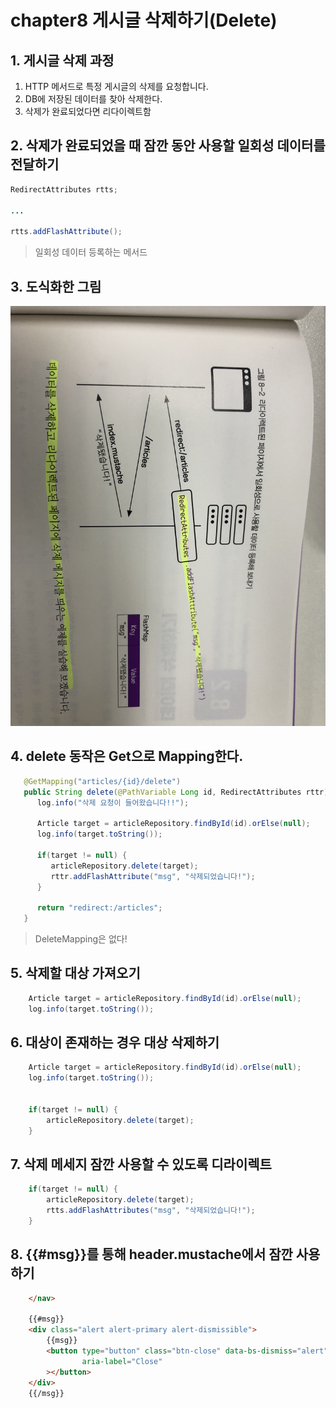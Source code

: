 # chapter8 게시글 삭제하기(Delete)

## 1. 게시글 삭제 과정
1. HTTP 메서드로 특정 게시글의 삭제를 요청합니다.
2. DB에 저장된 데이터를 찾아 삭제한다.
3. 삭제가 완료되었다면 리다이렉트함

## 2. 삭제가 완료되었을 때 잠깐 동안 사용할 일회성 데이터를 전달하기
```java
RedirectAttributes rtts;

...

rtts.addFlashAttribute();
```

> 일회성 데이터 등록하는 메서드

## 3. 도식화한 그림

![IMG_0260.JPG](IMG_0260.JPG)

## 4. delete 동작은 Get으로 Mapping한다.

```java
   @GetMapping("articles/{id}/delete")
   public String delete(@PathVariable Long id, RedirectAttributes rttr) {
      log.info("삭제 요청이 들어왔습니다!!");

      Article target = articleRepository.findById(id).orElse(null);
      log.info(target.toString());

      if(target != null) {
         articleRepository.delete(target);
         rttr.addFlashAttribute("msg", "삭제되었습니다!");
      }

      return "redirect:/articles";
   }
```

> DeleteMapping은 없다!

## 5. 삭제할 대상 가져오기
```java
    Article target = articleRepository.findById(id).orElse(null);
    log.info(target.toString());
```

## 6. 대상이 존재하는 경우 대상 삭제하기
```java
    Article target = articleRepository.findById(id).orElse(null);
    log.info(target.toString());
    
    
    if(target != null) {
        articleRepository.delete(target);    
    }
```

## 7. 삭제 메세지 잠깐 사용할 수 있도록 디라이렉트
```java
    if(target != null) {
        articleRepository.delete(target);
        rtts.addFlashAttributes("msg", "삭제되었습니다!");
    }
```

## 8. {{#msg}}를 통해 header.mustache에서 잠깐 사용하기
```html
    </nav>

    {{#msg}}
    <div class="alert alert-primary alert-dismissible">
        {{msg}}
        <button type="button" class="btn-close" data-bs-dismiss="alert"
                aria-label="Close"
        ></button>
    </div>
    {{/msg}}
```

